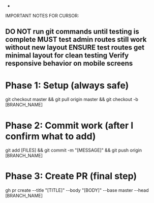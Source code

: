 -
IMPORTANT NOTES FOR CURSOR:

DO NOT run git commands until testing is complete
MUST test admin routes still work without new layout
ENSURE test routes get minimal layout for clean testing
Verify responsive behavior on mobile screens
-
# Phase 1: Setup (always safe)
git checkout master && git pull origin master && git checkout -b [BRANCH_NAME]

# Phase 2: Commit work (after I confirm what to add)
git add [FILES] && git commit -m "[MESSAGE]" && git push origin [BRANCH_NAME]

# Phase 3: Create PR (final step)
gh pr create --title "[TITLE]" --body "[BODY]" --base master --head [BRANCH_NAME]